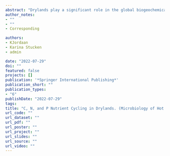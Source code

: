 ```yaml
---
abstract: "Drylands play a significant role in the global biogeochemical cycling of nutrients (carbon, nitrogen, and phosphorus) through abiotic (geological, atmospheric, and hydrological) and biotic (animals, insects, plants, and microorganisms) pathways. They act as important carbon reservoirs and are estimated to store over 30% of the global soil organic carbon reserve. However, nitrogen and phosphorus availability are major limiting factors for biological activity in these oligotrophic environments, affecting community structure, species diversity, and other ecosystem functions (e.g., nutrient cycling and productivity). Nutrient cycling in desert soils is primarily achieved by plant and microbial communities, in particular soil microbial communities, biological soil crusts, hypoliths, and endoliths. Drylands are highly sensitive and prone to disturbance and land degradation resulting from desertification. Changes induced by climate (e.g., precipitation and temperature), structural and temporal variability (nutrient accumulation and distribution of minerals, seasonal variation, and differences in turnover rates), and human activity often alter nutrient cycles that negatively affect the structure and function of these ecosystems (e.g., decreasing carbon storage capacity, increasing NOx emissions, and reducing phosphorus cycling). Comprehending the extent, nature, magnitude, and reversibility of such changes is urgent, given the global importance of drylands in terms of carbon sequestration, greenhouse gas emissions, ecology and biodiversity, and human habitation."
author_notes:
- ""
- ""
- Corresponding

authors:
- KJordaan
- Karina Stucken
- admin

date: "2022-07-29"
doi: ""
featured: false
projects: []
publication: '*Springer International Publishing*'
publication_short: ""
publication_types:
- "6"
publishDate: "2022-07-29"
tags:
title: "C, N, and P Nutrient Cycling in Drylands. (Microbiology of Hot Deserts First Edition)"
url_code: ""
url_dataset: ""
url_pdf: ""
url_poster: ""
url_project: ""
url_slides: ""
url_source: ""
url_video: ""
---
```

